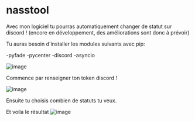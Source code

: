 # nasstool
Avec mon logiciel tu pourras automatiquement changer de statut sur discord ! (encore en développement, des améliorations sont donc à prévoir)

Tu auras besoin d'installer les modules suivants avec pip:

-pyfade
-pycenter
-discord
-asyncio

![image](https://user-images.githubusercontent.com/77907223/126354690-11202f96-7f9e-4d6b-8432-ebcf246c9a85.png)

Commence par renseigner ton token discord !

![image](https://user-images.githubusercontent.com/77907223/126355599-c50e9538-bf5b-44ae-ada5-1d3f82210752.png)

Ensuite tu choisis combien de statuts tu veux.

Et voila le résultat
![image](https://user-images.githubusercontent.com/77907223/126356846-1331c21b-3b00-4d1e-a29b-6896c063e449.gif)





